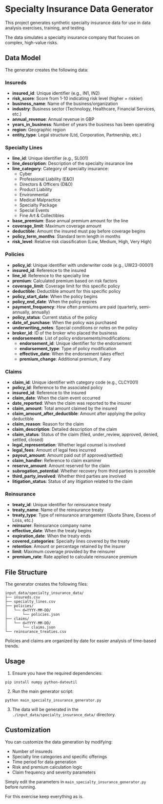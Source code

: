 # Specialty Insurance Data Generator

This project generates synthetic specialty insurance data for use in data analysis exercises, training, and testing. 

The data simulates a specialty insurance company that focuses on complex, high-value risks.

## Data Model

The generator creates the following data:

### Insureds
- **insured_id**: Unique identifier (e.g., IN1, IN2)
- **risk_score**: Score from 1-10 indicating risk level (higher = riskier)
- **business_name**: Name of the business/organization
- **industry**: Business sector (Technology, Healthcare, Financial Services, etc.)
- **annual_revenue**: Annual revenue in GBP
- **years_in_business**: Number of years the business has been operating
- **region**: Geographic region
- **entity_type**: Legal structure (Ltd, Corporation, Partnership, etc.)

### Specialty Lines
- **line_id**: Unique identifier (e.g., SL001)
- **line_description**: Description of the specialty insurance line
- **line_category**: Category of specialty insurance:
  - Cyber
  - Professional Liability (E&O)
  - Directors & Officers (D&O)
  - Product Liability
  - Environmental
  - Medical Malpractice
  - Specialty Package
  - Special Events
  - Fine Art & Collectibles
- **base_premium**: Base annual premium amount for the line
- **coverage_limit**: Maximum coverage amount
- **deductible**: Amount the insured must pay before coverage begins
- **policy_term_months**: Standard term length in months
- **risk_level**: Relative risk classification (Low, Medium, High, Very High)

### Policies
- **policy_id**: Unique identifier with underwriter code (e.g., UW23-00001)
- **insured_id**: Reference to the insured
- **line_id**: Reference to the specialty line
- **premium**: Calculated premium based on risk factors
- **coverage_limit**: Coverage limit for this specific policy
- **deductible**: Deductible amount for this specific policy
- **policy_start_date**: When the policy begins
- **policy_end_date**: When the policy expires
- **payment_frequency**: How often premiums are paid (quarterly, semi-annually, annually)
- **policy_status**: Current status of the policy
- **date_of_purchase**: When the policy was purchased
- **underwriting_notes**: Special conditions or notes on the policy
- **broker_id**: ID of the broker who placed the business
- **endorsements**: List of policy endorsements/modifications:
  - **endorsement_id**: Unique identifier for the endorsement
  - **endorsement_type**: Type of policy modification
  - **effective_date**: When the endorsement takes effect
  - **premium_change**: Additional premium, if any

### Claims
- **claim_id**: Unique identifier with category code (e.g., CLCY001)
- **policy_id**: Reference to the associated policy
- **insured_id**: Reference to the insured
- **claim_date**: When the claim event occurred
- **date_reported**: When the claim was reported to the insurer
- **claim_amount**: Total amount claimed by the insured
- **claim_amount_after_deductible**: Amount after applying the policy deductible
- **claim_reason**: Reason for the claim
- **claim_description**: Detailed description of the claim
- **claim_status**: Status of the claim (filed, under_review, approved, denied, settled, closed)
- **legal_representation**: Whether legal counsel is involved
- **legal_fees**: Amount of legal fees incurred
- **payout_amount**: Amount paid out (if approved/settled)
- **claim_handler**: Reference to claim examiner
- **reserve_amount**: Amount reserved for the claim
- **subrogation_potential**: Whether recovery from third parties is possible
- **third_party_involved**: Whether third parties are involved
- **litigation_status**: Status of any litigation related to the claim

### Reinsurance
- **treaty_id**: Unique identifier for reinsurance treaty
- **treaty_name**: Name of the reinsurance treaty
- **treaty_type**: Type of reinsurance arrangement (Quota Share, Excess of Loss, etc.)
- **reinsurer**: Reinsurance company name
- **effective_date**: When the treaty begins
- **expiration_date**: When the treaty ends
- **covered_categories**: Specialty lines covered by the treaty
- **retention**: Amount or percentage retained by the insurer
- **limit**: Maximum coverage provided by the reinsurer
- **premium_rate**: Rate applied to calculate reinsurance premium

## File Structure

The generator creates the following files:

```
input_data/specialty_insurance_data/
├── insureds.csv
├── specialty_lines.csv
├── policies/
│   └── d=YYYY-MM-DD/
│       └── policies.json
├── claims/
│   └── d=YYYY-MM-DD/
│       └── claims.json
└── reinsurance_treaties.csv
```

Policies and claims are organized by date for easier analysis of time-based trends.

## Usage

1. Ensure you have the required dependencies:
```
pip install numpy python-dateutil
```

2. Run the main generator script:
```
python main_specialty_insurance_generator.py
```

3. The data will be generated in the `./input_data/specialty_insurance_data/` directory.

## Customization

You can customize the data generation by modifying:

- Number of insureds
- Specialty line categories and specific offerings
- Time period for data generation
- Risk and premium calculation logic
- Claim frequency and severity parameters

Simply edit the parameters in `main_specialty_insurance_generator.py` before running.

For this exercise keep everything as is.
